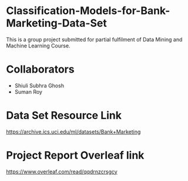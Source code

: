 # Classification-Models-for-Bank-Marketing-Data-Set
This is a group project submitted for partial fulfilment of Data Mining and Machine Learning Course.  


# Collaborators
- Shiuli Subhra Ghosh 
- Suman Roy 

# Data Set Resource Link 
https://archive.ics.uci.edu/ml/datasets/Bank+Marketing

# Project Report Overleaf link 

https://www.overleaf.com/read/qqdrnzcrsgcy
